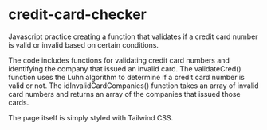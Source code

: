 # credit-card-checker

Javascript practice creating a function that validates if a credit card number is valid or invalid based on certain conditions. 

The code includes functions for validating credit card numbers and identifying the company that issued an invalid card. The validateCred() function uses the Luhn algorithm to determine if a credit card number is valid or not. The idInvalidCardCompanies() function takes an array of invalid card numbers and returns an array of the companies that issued those cards.

The page itself is simply styled with Tailwind CSS. 

